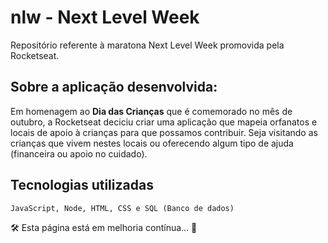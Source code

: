 # nlw - Next Level Week
Repositório referente à maratona Next Level Week promovida pela Rocketseat.

## Sobre a aplicação desenvolvida:
Em homenagem ao **Dia das Crianças** que é comemorado no mês de outubro, a Rocketseat deciciu criar uma aplicação que mapeia orfanatos e locais de apoio à crianças para que possamos contribuir. Seja visitando as crianças que vivem nestes locais ou oferecendo algum tipo de ajuda (financeira ou apoio no cuidado). 

## Tecnologias utilizadas
``JavaScript, Node, HTML, CSS e SQL (Banco de dados)``  

🛠 Esta página está em melhoria contínua... 🧰
